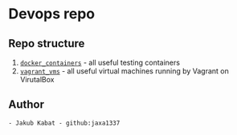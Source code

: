 # Devops repo

## Repo structure

1. [`docker_containers`](./docker_containers/) - all useful testing containers
2. [`vagrant_vms`](./vagrant_vms/) - all useful virtual machines running by Vagrant on VirutalBox

## Author

    - Jakub Kabat - github:jaxa1337